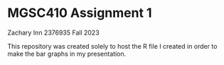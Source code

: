 # MGSC410 Assignment 1
Zachary Inn
2376935
Fall 2023

This repository was created solely to host the R file I created in order to make the bar graphs in my presentation.
